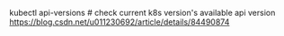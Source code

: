 kubectl api-versions  # check current k8s version's available api version
https://blog.csdn.net/u011230692/article/details/84490874



